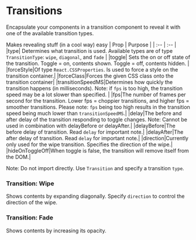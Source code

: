 # Transitions
Encapsulate your components in a transition component to reveal it with one of the available transition types.

Makes revealing stuff (in a cool way) easy
| Prop | Purpose |
| :-- | :-- |
|type| Determines what transition is used. Available types are of type `TransitionType`: `wipe`, `diagonal`, and `fade` |
|toggle| Sets the on or off state of the transition. Toggle = on, contents shown. Toggle = off, contents hidden.  |
|forceStyle|Of type `React.CSSProperties`. Is used to force a style on the transition container.|
|forceClass|Forces the given CSS class onto the transition container|
|transitionSpeedMS|Determines how quickly the transition happens (in milliseconds). Note: if `fps` is too high, the transition speed may be a lot slower than specified. |
|fps|The number of frames per second for the transition. Lower fps = choppier transitions, and higher fps = smoother transitions. Please note: `fps` being too high results in the transition speed being much lower than `transitionSpeedMS`.|
|delay|The before and after delay of the transition responding to toggle changes. Note: Cannot be used in combination with delayBefore or delayAfter.|
|delayBefore|The before delay of transition. Read `delay` for important note.|
|delayAfter|The after delay of transition. Read `delay` for important note.|
|direction|Currently only used for the wipe transition. Specifies the direction of the wipe.|
|hideOnToggleOff|When toggle is false, the transition will remove itself from the DOM.|

Note: Do not import directly. Use `Transition` and specify a transition `type`.
### Transition: Wipe
Shows contents by expanding diagonally. Specify `direction` to control the direction of the wipe.

### Transition: Fade
Shows contents by increasing its opacity.

